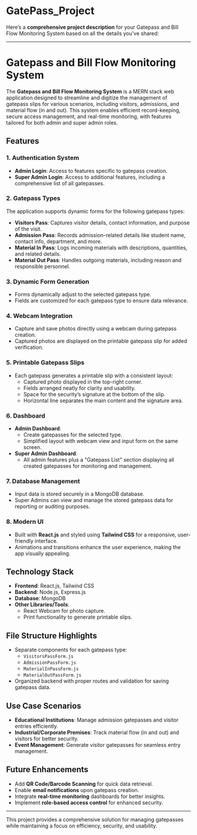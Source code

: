 # GatePass_Project
Here’s a **comprehensive project description** for your Gatepass and Bill Flow Monitoring System based on all the details you’ve shared:

---

# Gatepass and Bill Flow Monitoring System

The **Gatepass and Bill Flow Monitoring System** is a MERN stack web application designed to streamline and digitize the management of gatepass slips for various scenarios, including visitors, admissions, and material flow (in and out). This system enables efficient record-keeping, secure access management, and real-time monitoring, with features tailored for both admin and super admin roles.

## Features

### 1. **Authentication System**
- **Admin Login**: Access to features specific to gatepass creation.
- **Super Admin Login**: Access to additional features, including a comprehensive list of all gatepasses.

### 2. **Gatepass Types**
The application supports dynamic forms for the following gatepass types:
- **Visitors Pass**: Captures visitor details, contact information, and purpose of the visit.
- **Admission Pass**: Records admission-related details like student name, contact info, department, and more.
- **Material In Pass**: Logs incoming materials with descriptions, quantities, and related details.
- **Material Out Pass**: Handles outgoing materials, including reason and responsible personnel.

### 3. **Dynamic Form Generation**
- Forms dynamically adjust to the selected gatepass type.
- Fields are customized for each gatepass type to ensure data relevance.

### 4. **Webcam Integration**
- Capture and save photos directly using a webcam during gatepass creation.
- Captured photos are displayed on the printable gatepass slip for added verification.

### 5. **Printable Gatepass Slips**
- Each gatepass generates a printable slip with a consistent layout:
  - Captured photo displayed in the top-right corner.
  - Fields arranged neatly for clarity and usability.
  - Space for the security’s signature at the bottom of the slip.
  - Horizontal line separates the main content and the signature area.

### 6. **Dashboard**
- **Admin Dashboard**: 
  - Create gatepasses for the selected type.
  - Simplified layout with webcam view and input form on the same screen.
- **Super Admin Dashboard**:
  - All admin features plus a "Gatepass List" section displaying all created gatepasses for monitoring and management.

### 7. **Database Management**
- Input data is stored securely in a MongoDB database.
- Super Admins can view and manage the stored gatepass data for reporting or auditing purposes.

### 8. **Modern UI**
- Built with **React.js** and styled using **Tailwind CSS** for a responsive, user-friendly interface.
- Animations and transitions enhance the user experience, making the app visually appealing.

## Technology Stack

- **Frontend**: React.js, Tailwind CSS
- **Backend**: Node.js, Express.js
- **Database**: MongoDB
- **Other Libraries/Tools**: 
  - React Webcam for photo capture.
  - Print functionality to generate printable slips.

## File Structure Highlights

- Separate components for each gatepass type:
  - `VisitorsPassForm.js`
  - `AdmissionPassForm.js`
  - `MaterialInPassForm.js`
  - `MaterialOutPassForm.js`
- Organized backend with proper routes and validation for saving gatepass data.

## Use Case Scenarios

- **Educational Institutions**: Manage admission gatepasses and visitor entries efficiently.
- **Industrial/Corporate Premises**: Track material flow (in and out) and visitors for better security.
- **Event Management**: Generate visitor gatepasses for seamless entry management.

## Future Enhancements

- Add **QR Code/Barcode Scanning** for quick data retrieval.
- Enable **email notifications** upon gatepass creation.
- Integrate **real-time monitoring** dashboards for better insights.
- Implement **role-based access control** for enhanced security.

---

This project provides a comprehensive solution for managing gatepasses while maintaining a focus on efficiency, security, and usability.
